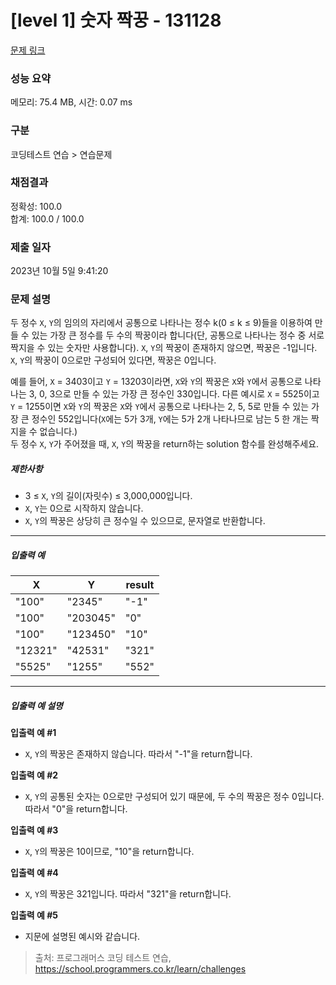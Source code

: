 # [level 1] 숫자 짝꿍 - 131128 

[문제 링크](https://school.programmers.co.kr/learn/courses/30/lessons/131128) 

### 성능 요약

메모리: 75.4 MB, 시간: 0.07 ms

### 구분

코딩테스트 연습 > 연습문제

### 채점결과

정확성: 100.0<br/>합계: 100.0 / 100.0

### 제출 일자

2023년 10월 5일 9:41:20

### 문제 설명

<p>두 정수 <code>X</code>, <code>Y</code>의 임의의 자리에서 공통으로 나타나는 정수 k(0 ≤ k ≤ 9)들을 이용하여 만들 수 있는 가장 큰 정수를 두 수의 짝꿍이라 합니다(단, 공통으로 나타나는 정수 중 서로 짝지을 수 있는 숫자만 사용합니다). <code>X</code>, <code>Y</code>의 짝꿍이 존재하지 않으면, 짝꿍은 -1입니다. <code>X</code>, <code>Y</code>의 짝꿍이 0으로만 구성되어 있다면, 짝꿍은 0입니다.</p>

<p>예를 들어, <code>X</code> = 3403이고 <code>Y</code> = 13203이라면, <code>X</code>와 <code>Y</code>의 짝꿍은 <code>X</code>와 <code>Y</code>에서 공통으로 나타나는 3, 0, 3으로 만들 수 있는 가장 큰 정수인 330입니다. 다른 예시로 <code>X</code> = 5525이고 <code>Y</code> = 1255이면 <code>X</code>와 <code>Y</code>의 짝꿍은 <code>X</code>와 <code>Y</code>에서 공통으로 나타나는 2, 5, 5로 만들 수 있는 가장 큰 정수인 552입니다(<code>X</code>에는 5가 3개, <code>Y</code>에는 5가 2개 나타나므로 남는 5 한 개는 짝 지을 수 없습니다.)<br>
두 정수 <code>X</code>, <code>Y</code>가 주어졌을 때, <code>X</code>, <code>Y</code>의 짝꿍을 return하는 solution 함수를 완성해주세요.</p>

<h5>제한사항</h5>

<ul>
<li>3 ≤ <code>X</code>, <code>Y</code>의 길이(자릿수) ≤ 3,000,000입니다.</li>
<li><code>X</code>, <code>Y</code>는 0으로 시작하지 않습니다.</li>
<li><code>X</code>, <code>Y</code>의 짝꿍은 상당히 큰 정수일 수 있으므로, 문자열로 반환합니다.</li>
</ul>

<hr>

<h5>입출력 예</h5>
<table class="table">
        <thead><tr>
<th>X</th>
<th>Y</th>
<th>result</th>
</tr>
</thead>
        <tbody><tr>
<td>"100"</td>
<td>"2345"</td>
<td>"-1"</td>
</tr>
<tr>
<td>"100"</td>
<td>"203045"</td>
<td>"0"</td>
</tr>
<tr>
<td>"100"</td>
<td>"123450"</td>
<td>"10"</td>
</tr>
<tr>
<td>"12321"</td>
<td>"42531"</td>
<td>"321"</td>
</tr>
<tr>
<td>"5525"</td>
<td>"1255"</td>
<td>"552"</td>
</tr>
</tbody>
      </table>
<hr>

<h5>입출력 예 설명</h5>

<p><strong>입출력 예 #1</strong></p>

<ul>
<li><code>X</code>, <code>Y</code>의 짝꿍은 존재하지 않습니다. 따라서 "-1"을 return합니다.</li>
</ul>

<p><strong>입출력 예 #2</strong></p>

<ul>
<li><code>X</code>, <code>Y</code>의 공통된 숫자는 0으로만 구성되어 있기 때문에, 두 수의 짝꿍은 정수 0입니다. 따라서 "0"을 return합니다.</li>
</ul>

<p><strong>입출력 예 #3</strong></p>

<ul>
<li><code>X</code>, <code>Y</code>의 짝꿍은 10이므로, "10"을 return합니다.</li>
</ul>

<p><strong>입출력 예 #4</strong></p>

<ul>
<li><code>X</code>, <code>Y</code>의 짝꿍은 321입니다. 따라서 "321"을 return합니다.</li>
</ul>

<p><strong>입출력 예 #5</strong></p>

<ul>
<li>지문에 설명된 예시와 같습니다.</li>
</ul>


> 출처: 프로그래머스 코딩 테스트 연습, https://school.programmers.co.kr/learn/challenges